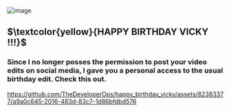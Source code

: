 
![image](https://github.com/TheDeveloperOps/happy_birthday_vicky/assets/82383377/d727d5a9-35af-4060-8cd0-3f7582f9eb8a)


## $\textcolor{yellow}{HAPPY BIRTHDAY VICKY !!!}$
### Since I no longer posses the permission to post your video edits on social media, I gave you a personal access to the usual birthday edit. Check this out. 


https://github.com/TheDeveloperOps/happy_birthday_vicky/assets/82383377/a9a0c645-2016-483d-83c7-1d86bfdbd576


